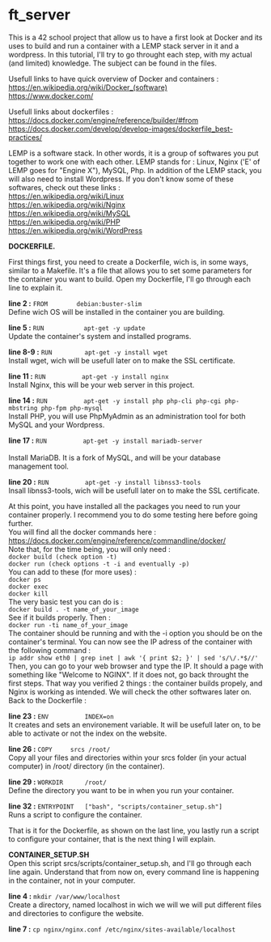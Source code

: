 # ft_server

This is a 42 school project that allow us to have a first look at Docker and its uses to build and run a container with a LEMP stack server in it and a wordpress.
In this tutorial, I'll try to go throught each step, with my actual (and limited) knowledge. The subject can be found in the files.

Usefull links to have quick overview of Docker and containers : <br/>
https://en.wikipedia.org/wiki/Docker_(software) <br/>
https://www.docker.com/ <br/>

Usefull links about dockerfiles : <br/>
https://docs.docker.com/engine/reference/builder/#from <br/>
https://docs.docker.com/develop/develop-images/dockerfile_best-practices/ <br/>

LEMP is a software stack. In other words, it is  a group of softwares you put together to work one with each other.
LEMP stands for : Linux, Nginx ('E' of LEMP goes for "Engine X"), MySQL, Php.
In addition of the LEMP stack, you will also need to install Wordpress.
If you don't know some of these softwares, check out these links : <br/>
https://en.wikipedia.org/wiki/Linux <br/>
https://en.wikipedia.org/wiki/Nginx <br/>
https://en.wikipedia.org/wiki/MySQL <br/>
https://en.wikipedia.org/wiki/PHP <br/>
https://en.wikipedia.org/wiki/WordPress <br/>

**DOCKERFILE.** <br/>

First things first, you need to create a Dockerfile, wich is, in some ways, similar to a Makefile. It's a file that allows you to set some parameters for the container you want to build.
Open my Dockerfile, I'll go through each line to explain it.

**line 2 :** `FROM		  debian:buster-slim` <br/>
Define wich OS will be installed in the container you are building.<br/>

**line 5 :** `RUN			apt-get -y update` <br/>
Update the container's system and installed programs.  

**line 8-9 :** `RUN			apt-get -y install wget` <br/>
Install wget, wich will be usefull later on to make the SSL certificate. <br/>

**line 11 :** `RUN			apt-get -y install nginx` <br/>
Install Nginx, this will be your web server in this project. <br/>

**line 14 :** `RUN			apt-get -y install php php-cli php-cgi php-mbstring php-fpm php-mysql` <br/>
Install PHP, you will use PhpMyAdmin as an administration tool for both MySQL and your Wordpress. <br/>

**line 17 :** `RUN			apt-get -y install mariadb-server` <br/>  
Install MariaDB. It is a fork of MySQL, and will be your database management tool. <br/>

**line 20 :** `RUN			apt-get -y install libnss3-tools` <br/> 
Insall libnss3-tools, wich will be usefull later on to make the SSL certificate. <br/>

At this point, you have installed all the packages you need to run your container properly. I recommend you to do some testing here before going further. <br/>
You will find all the docker commands here : <br/>
https://docs.docker.com/engine/reference/commandline/docker/ <br/>
Note that, for the time being, you will only need : <br/>
`docker build (check option -t)` <br/>
`docker run (check options -t -i and eventually -p)` <br/>
You can add to these (for more uses) : <br/>
`docker ps` <br/>
`docker exec` <br/>
`docker kill` <br/>
The very basic test you can do is : <br/>
`docker build . -t name_of_your_image` <br/>
See if it builds properly. Then : <br/>
`docker run -ti name_of_your_image` <br/>
The container should be running and with the -i option you should be on the container's terminal.
You can now see the IP adress of the container with the following command : <br/>
`ip addr show eth0 | grep inet | awk '{ print $2; }' | sed 's/\/.*$//'` <br/>
Then, you can go to your web browser and type the IP. It should a page with something like "Welcome to NGINX". If it does not, go back throught the first steps.
That way you verified 2 things : the container builds propely, and Nginx is working as intended. We will check the other softwares later on. <br/>
Back to the Dockerfile : <br/>

**line 23 :** `ENV			INDEX=on` <br/>
It creates and sets an environement variable. It will be usefull later on, to be able to activate or not the index on the website. <br/>

**line 26 :** `COPY		srcs /root/` <br/>
Copy all your files and directories within your srcs folder (in your actual computer) in /root/ directory (in the container). <br/>

**line 29 :** `WORKDIR		/root/` <br/>
Define the directory you want to be in when you run your container. <br/>

**line 32 :** `ENTRYPOINT	["bash", "scripts/container_setup.sh"]` <br/>
Runs a script to configure the container. <br/>

That is it for the Dockerfile, as shown on the last line, you lastly run a script to configure your container, that is the next thing I will explain.<br/>

**CONTAINER_SETUP.SH** <br/>
Open this script srcs/scripts/container_setup.sh, and I'll go through each line again. Understand that from now on, every command line is happening in the container, not in your computer. <br/>

**line 4 :** `mkdir	/var/www/localhost` <br/>
Create a directory, named localhost in wich we will we will put different files and directories to configure the website.<br/>

**line 7 :** `cp nginx/nginx.conf /etc/nginx/sites-available/localhost` <br/>
